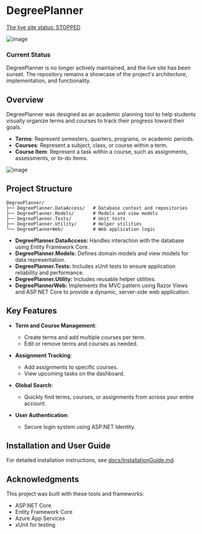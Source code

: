# DegreePlanner #

[The live site status: STOPPED](https://degreeplanner-gye5a8fwhhcefacr.westus-01.azurewebsites.net/)


![image](https://github.com/user-attachments/assets/e21aeb3b-0f45-4b07-a823-a6827f8f37dd)



### Current Status
DegreePlanner is no longer actively maintained, and the live site has been sunset. The repository remains a showcase of the project's architecture, implementation, and functionality.

## Overview 
DegreePlanner was designed as an academic planning tool to help students visually organize terms and courses to track their progress toward their goals. 
- **Terms**: Represent semesters, quarters, programs, or academic periods.  
- **Courses**: Represent a subject, class, or course within a term.   
- **Course Item**: Represent a task within a course, such as assignments, assessments, or to-do items.


![image](https://github.com/user-attachments/assets/4f49493a-f5f4-4ac8-b5ce-5c93b397427b)


## Project Structure  
```plaintext
DegreePlanner/
├── DegreePlanner.DataAccess/   # Database context and repositories
├── DegreePlanner.Models/       # Models and view models
├── DegreePlanner.Tests/        # Unit tests
├── DegreePlanner.Utility/      # Helper utilities
└── DegreePlannerWeb/           # Web application logic
```
- **DegreePlanner.DataAccess:** Handles interaction with the database using Entity Framework Core.
- **DegreePlanner.Models:** Defines domain models and view models for data representation.
- **DegreePlanner.Tests:** Includes xUnit tests to ensure application reliability and performance.
- **DegreePlanner.Utility:** Includes reusable helper utilities. 
- **DegreePlannerWeb:** Implements the MVC pattern using Razor Views and ASP.NET Core to provide a dynamic, server-side web application.

## Key Features  
- **Term and Course Management**:  
  - Create terms and add multiple courses per term.  
  - Edit or remove terms and courses as needed.
 
- **Assignment Tracking**:  
  - Add assignments to specific courses.  
  - View upcoming tasks on the dashboard.

- **Global Search**:  
  - Quickly find terms, courses, or assignments from across your entire account.
 
- **User Authentication**:  
  - Secure login system using ASP.NET Identity.
 
## Installation and User Guide

For detailed installation instructions, see [docs/InstallationGuide.md](./docs/InstallationGuide.md).


## Acknowledgments
This project was built with these tools and frameworks: 
- ASP.NET Core
- Entity Framework Core
- Azure App Services
- xUnit for testing
